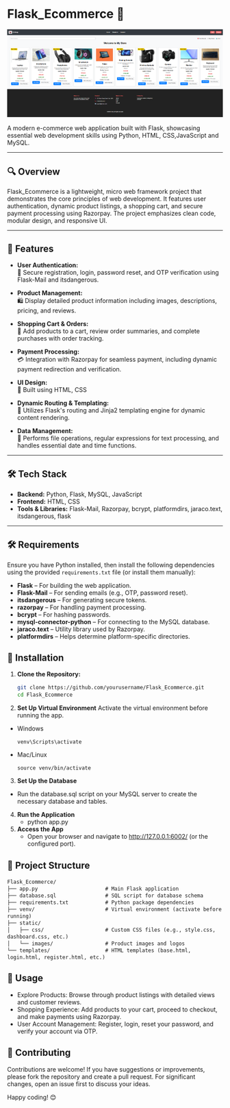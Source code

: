 # Flask_Ecommerce 🚀

![](ecommerce.png)

A modern e-commerce web application built with Flask, showcasing essential web development skills using Python, HTML, CSS,JavaScript and MySQL.

---

## 🔍 Overview

Flask_Ecommerce is a lightweight, micro web framework project that demonstrates the core principles of web development. It features user authentication, dynamic product listings, a shopping cart, and secure payment processing using Razorpay. The project emphasizes clean code, modular design, and responsive UI.

---

## 🌟 Features

- **User Authentication:**  
  🔑 Secure registration, login, password reset, and OTP verification using Flask-Mail and itsdangerous.

- **Product Management:**  
  🛍️ Display detailed product information including images, descriptions, pricing, and reviews.

- **Shopping Cart & Orders:**  
  🛒 Add products to a cart, review order summaries, and complete purchases with order tracking.

- **Payment Processing:**  
  💳 Integration with Razorpay for seamless payment, including dynamic payment redirection and verification.

- **UI Design:**  
  📱 Built using HTML, CSS

- **Dynamic Routing & Templating:**  
  🔄 Utilizes Flask's routing and Jinja2 templating engine for dynamic content rendering.

- **Data Management:**  
  📂 Performs file operations, regular expressions for text processing, and handles essential date and time functions.

---

## 🛠️ Tech Stack

- **Backend:** Python, Flask, MySQL, JavaScript
- **Frontend:** HTML, CSS
- **Tools & Libraries:** Flask-Mail, Razorpay, bcrypt, platformdirs, jaraco.text, itsdangerous, flask

---

## 🛠️ Requirements

Ensure you have Python installed, then install the following dependencies using the provided `requirements.txt` file (or install them manually):

- **Flask** – For building the web application.
- **Flask-Mail** – For sending emails (e.g., OTP, password reset).
- **itsdangerous** – For generating secure tokens.
- **razorpay** – For handling payment processing.
- **bcrypt** – For hashing passwords.
- **mysql-connector-python** – For connecting to the MySQL database.
- **jaraco.text** – Utility library used by Razorpay.
- **platformdirs** – Helps determine platform-specific directories.

## 🚀 Installation

1. **Clone the Repository:**
   ```bash
   git clone https://github.com/yourusername/Flask_Ecommerce.git
   cd Flask_Ecommerce
   ```
2. **Set Up Virtual Environment**
Activate the virtual environment before running the app.
- Windows
  ```
  venv\Scripts\activate
  ```
- Mac/Linux
  ```
  source venv/bin/activate
  ```
3. **Set Up the Database**
- Run the database.sql script on your MySQL server to create the necessary database and tables.

4. **Run the Application**
   - python app.py
5. **Access the App**
   - Open your browser and navigate to http://127.0.0.1:6002/ (or the configured port).

## 📁 Project Structure
```
Flask_Ecommerce/
├── app.py                      # Main Flask application
├── database.sql                # SQL script for database schema
├── requirements.txt            # Python package dependencies
├── venv/                       # Virtual environment (activate before running)
├── static/
│   ├── css/                    # Custom CSS files (e.g., style.css, dashboard.css, etc.)
│   └── images/                 # Product images and logos
└── templates/                  # HTML templates (base.html, login.html, register.html, etc.)
```

## 🎯 Usage
- Explore Products: Browse through product listings with detailed views and customer reviews.
- Shopping Experience: Add products to your cart, proceed to checkout, and make payments using Razorpay.
- User Account Management: Register, login, reset your password, and verify your account via OTP.

## 🤝 Contributing
Contributions are welcome! If you have suggestions or improvements, please fork the repository and create a pull request. For significant changes, open an issue first to discuss your ideas.

Happy coding! 😊
